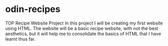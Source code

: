 # odin-recipes
TOP Recipe Website Project
In this project I will be creating my first website using HTML. The website will be a basic recipe website, with not the best aesthetics, but it will help me to consolidate the basics of HTML that I have learnt thus far.